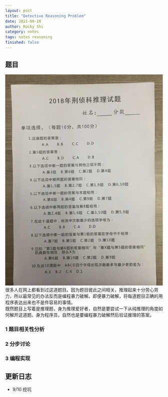 ```yaml
---
layout: post
title: "Detective Reasoning Problem"
date: 2021-09-10
author: Rocky Shi
category: notes
tags: notes reasoning
finished: false
---
```


## 题目
![Problem Image](/img/10Questions.JPG)
很多人在网上都看到过这道题目。因为题目彼此之间相关，推理起来十分劳心劳力，所以最常见的办法反而是编程暴力破解。即便暴力破解，将每道题目正确的用程序表达出来也不是件容易的事情。  
既然题目上写着是推理题，身为推理爱好者，自然是要尝试一下从纯推理的角度如何解开这道题。身为程序员，自然也是要编程暴力破解然后验证推理的答案。
### 1 题目相关性分析



### 2 分步讨论


### 3 编程实现


## 更新日志
- 9/10 挖坑
